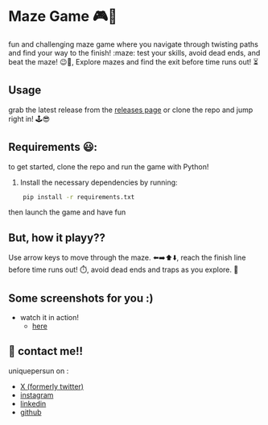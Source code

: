 #  Maze Game :video_game::runner:
fun and challenging maze game where you navigate through twisting paths and find your way to the finish! :maze: test your skills, avoid dead ends, and beat the maze! :wink::muscle:, Explore mazes and find the exit before time runs out! :hourglass_flowing_sand:


## Usage
grab the latest release from the [releases page](https://github.com/uniquepersun/maze-game/releases) or clone the repo and jump right in! :joystick::sunglasses:



## Requirements :smiley::
to get started, clone the repo and run the game with Python!
1. Install the necessary dependencies by running:
```bash
    pip install -r requirements.txt 
```
then launch the game and have fun


## But, how it playy??
Use arrow keys to move through the maze. :arrow_left::arrow_right::arrow_up::arrow_down:, reach the finish line before time runs out! :stopwatch:, avoid dead ends and traps as you explore. :no_entry_sign:


## Some screenshots for you :)
- watch it in action!
    - [here](https://github.com/user-attachments/assets/c1f3ee35-4a90-4cda-a9d7-954dffc629e9)


## 🔗 contact me!!
uniquepersun on :
- [X (formerly twitter)](https://x.com/uniquepersun) <br>
- [instagram](https://instagram.com/uniquepersun) <br>
-  [linkedin](https://https://www.linkedin.com/in/abhay-tomar-53218530b)<br>
- [github](https://github.com/uniquepersun)<br>

